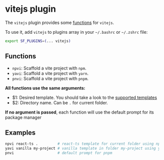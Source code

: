# vitejs plugin

The `vitejs` plugin provides some [functions](#functions) for `vitejs`.

To use it, add `vitejs` to plugins array in your `~/.bashrc` or `~/.zshrc` file:

```sh
export SF_PLUGINS=(... vitejs)
```

## Functions

- `npvi`: Scaffold a vite project with `npm`.
- `yavi`: Scaffold a vite project with `yarn`.
- `pnvi`: Scaffold a vite project with `pnpm`.

**All functions use the same arguments:**

- $1: Desired template. You should take a look to the <a href="https://github.com/vitejs/vite/tree/main/packages/create-vite#scaffolding-your-first-vite-project" target="_blank">supported templates</a>
- $2: Directory name. Can be `.` for current folder.

**If no argument is passed**, each function will use the default prompt for its package manager

## Examples

```sh
npvi react-ts .         # react-ts template for current folder using npm
yavi vanilla my-project # vanilla template in folder my-project using yarn
pnvi                    # default prompt for pnpm
```
